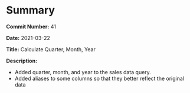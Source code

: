# Summary

**Commit Number:** 41

**Date:** 2021-03-22

**Title:** Calculate Quarter, Month, Year

**Description:**

* Added quarter, month, and year to the sales data query.
* Added aliases to some columns so that they better reflect the original data